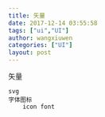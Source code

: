 ```yaml
---
title: 矢量
date: 2017-12-14 03:55:58
tags: ["ui","UI"]
author: wangxiuwen
categories: ["UI"]
layout: post
---
```


矢量

	svg
	字体图标
		icon font